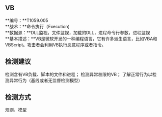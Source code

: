 ## VB  
**编号：**T1059.005  
**战术：**命令执行（Execution)  
**数据源：**DLL监视，文件监视，加载的DLL，进程命令行参数，进程监视  
**基本描述：**VB是微软开发的一种编程语言，它有许多派生语言，比如VBA和VBScript。攻击者会利用VB执行恶意程序或者指令。  
## 检测建议  
检测含有VB负载、脚本的文件和进程；
检测异常权限的VB；
了解正常行为以检测异常行为（基线或者无监督检测模型）  
## 检测方式  
规则，模型